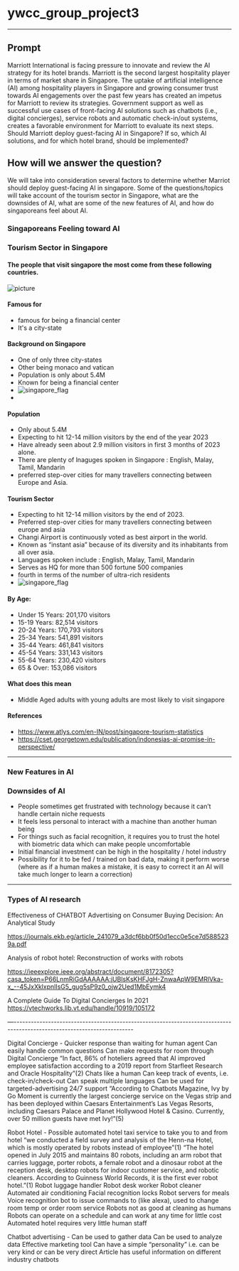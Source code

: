 # ywcc_group_project3
---
## Prompt 

Marriott International is facing pressure to innovate and review the AI strategy for its hotel brands. Marriott is the second largest hospitality player in terms of market share in Singapore. The uptake of artificial intelligence (AI) among hospitality players in Singapore and growing consumer trust towards AI engagements over the past few years has created an impetus for Marriott to review its strategies. Government support as well as successful use cases of front-facing AI solutions such as chatbots (i.e., digital concierges), service robots and automatic check-in/out systems, creates a favorable environment for Marriott to evaluate its next steps. Should Marriott deploy guest-facing AI in Singapore? If so, which AI solutions, and for which hotel brand, should be implemented?


## How will we answer the question?
We will take into consideration several factors to determine whether Marriot should deploy guest-facing AI in singapore. Some of the questions/topics will take account of the tourism sector in Singapore, what are the downsides of AI, what are some of the new features of AI, and how do singaporeans feel about AI.

### Singaporeans Feeling toward AI


### Tourism Sector in Singapore

#### The people that visit singapore the most come from these following countries.

![picture](simon_singapore_tourist_stats/top5_countries.png)

#### Famous for
- famous for being a financial center
- It's a city-state

#### Background on Singapore
 - One of only three city-states
 - Other being monaco and vatican 
 - Population is only about 5.4M
 - Known for being a financial center
 - ![singapore_flag](images/singapore_flag.jpg)
 -

#### Population
- Only about 5.4M
- Expecting to hit 12-14 million visitors by the end of the year 2023
- Have already seen about 2.9 million visitors in first 3 months of 2023 alone.
- There are plenty of lnaguges spoken in Singapore : English, Malay, Tamil, Mandarin
- preferred step-over cities for many travellers connecting between Europe and Asia.

#### Tourism Sector
 - Expecting to hit 12-14 million visitors by the end of 2023. 
 - Preferred step-over cities for many travellers connecting between europe and asia
 - Changi Airport is continuously voted as best airport in the world.
 - Known as “instant asia” because of its diversity and its inhabitants from all over asia.
 - Languages spoken include : English, Malay, Tamil, Mandarin
 - Serves as HQ for more than 500 fortune 500 companies
 - fourth in terms of the number of ultra-rich residents
 - ![singapore_flag](images/singapore_airport.jpg)




#### By Age:

-   Under 15 Years: 201,170 visitors
-   15-19 Years: 82,514 visitors
-   20-24 Years: 170,793 visitors
-   25-34 Years: 541,891 visitors
-   35-44 Years: 461,841 visitors
-   45-54 Years: 331,143 visitors
-   55-64 Years: 230,420 visitors
-   65 & Over: 153,086 visitors


#### What does this mean
- Middle Aged adults with young adults are most likely to visit singapore


#### References
- https://www.atlys.com/en-IN/post/singapore-tourism-statistics
- https://cset.georgetown.edu/publication/indonesias-ai-promise-in-perspective/

---

### New Features in AI


### Downsides of AI
- People sometimes get frustrated with technology because it can’t handle certain niche requests
- It feels less personal to interact with a machine than another human being
- For things such as facial recognition, it requires you to trust the hotel with biometric data which can make people uncomfortable
- Initial financial investment can be high in the hospitality / hotel industry
- Possibility for it to be fed / trained on bad data, making it perform worse (where as if a human makes a mistake, it is easy to correct it an AI will take much longer to learn a correction)


-----

### Types of AI research

 
Effectiveness of CHATBOT Advertising on Consumer Buying Decision: An Analytical Study
 
https://journals.ekb.eg/article_241079_a3dcf6bb0f50d1ecc0e5ce7d5885239a.pdf
 
Analysis of robot hotel: Reconstruction of works with robots
 
https://ieeexplore.ieee.org/abstract/document/8172305?casa_token=P66LnmRiGdAAAAAA:jUBlsKsKHFJgH-ZnwaApW9EMRlVka-x_--45JxXklxpnlIsG5_gug5sP9z0_ojw2Ued1MbEymk4
 
 
A Complete Guide To Digital Concierges In 2021
https://vtechworks.lib.vt.edu/handle/10919/105172

—------------------------------------------------------------------------------------------------------------------------

Digital Concierge -
Quicker response than waiting for human agent
Can easily handle common questions
Can make requests for room through Digital Concierge
“In fact, 86% of hoteliers agreed that AI improved employee satisfaction according to a 2019 report from Starfleet Research and Oracle Hospitality”(2)
Chats like a human 
Can keep track of events, i.e. check-in/check-out
Can speak multiple languages
Can be used for targeted-advertising
24/7 support
“According to Chatbots Magazine, Ivy by Go Moment is currently the largest concierge service on the Vegas strip and has been deployed within Caesars Entertainment’s Las Vegas Resorts, including Caesars Palace and Planet Hollywood Hotel & Casino. Currently, over 50 million guests have met Ivy!”(5)

Robot Hotel -
Possible automated hotel taxi service to take you to and from hotel
“we conducted a field survey and analysis of the Henn-na Hotel, which is mostly operated by robots instead of employee”(1)
“The hotel opened in July 2015 and maintains 80 robots, including an arm robot that carries luggage, porter robots, a female robot and a dinosaur robot at the reception desk, desktop robots for indoor customer service, and robotic cleaners. According to Guinness World Records, it is the first ever robot hotel.”(1)
Robot luggage handler
Robot desk worker
Robot cleaner
Automated air conditioning
Facial recognition locks
Robot servers for meals
Voice recognition bot to issue commands to (like alexa), used to change room temp or order room service
Robots not as good at cleaning as humans
Robots can operate on a schedule and can work at any time for little cost
Automated hotel requires very little human staff

Chatbot advertising -
Can be used to gather data 
Can be used to analyze data
Effective marketing tool
Can have a simple “personality” i.e. can be very kind or can be very direct
Article has useful information on different industry chatbots




